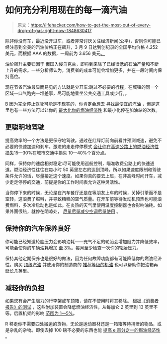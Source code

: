 # 如何充分利用现在的每一滴汽油

> 原文：<https://lifehacker.com/how-to-get-the-most-out-of-every-drop-of-gas-right-now-1848630417>

除非你没有车，最近没开过车，或者非常讨厌关注经济新闻(公平)，否则你可能已经注意到全美的汽油价格正在飙升，3 月 9 日达到创纪录的全国平均价格 4.252 美元，而根据 AAA 的数据，一周前为 3.656 美元[。](https://gasprices.aaa.com/) 



油价飙升主要归因于 俄国入侵乌克兰，即将到来除了已经很低的石油产量和不断上升的需求。一些分析师认为，消费者的成本可能会增加更多，并在一段时间内保持高位。

现在节省汽油最显而易见的方法就是少开车:跳过不必要的行程，在城镇的同一个区域一口气跑完一堆差事，尽可能地乘坐公共交通工具或步行。。

B 因为完全停止驾驶可能是不现实的，你肯定会想去 [寻找最便宜的汽油](https://lifehacker.com/the-fastest-way-to-find-the-cheapest-gas-in-your-area-1848554597) ，但是这里也有一些方法可以让你的 [最大化你的燃油经济性](https://fueleconomy.gov/feg/drive.shtml) 和最小化停在加油站的次数。

## 更聪明地驾驶

提高效率的一个方法是更保守地驾驶。通过在红绿灯前向前看并预测减速，避免不必要的快速加速和刹车。激进的走走停停模式 [会让你在高速公路上的燃油经济性损失](https://www.aaa.com/autorepair/articles/how-to-maximize-fuel-economy)15—30%在城市交通中损失 10—40%个百分点。

同样，保持你的速度相对稳定:尽可能使用巡航控制，瞄准收费公路上的快速通道。燃油经济性往往在每小时 50 英里左右的达到顶峰，所以如果速度限制和驾驶条件允许的话，尽量接近这个速度。如果你真的要去上班，在非高峰时间开车，减少走走停停的交通，前提是你的工作时间表允许这种灵活性。

当你停下来的时候，无论是在汽车餐厅还是在等朋友上车的时候，关掉引擎而不是空转，这浪费了燃料，并导致糟糕的空气质量。在开车前等待发动机预热也可能浪费燃料，多次冷启动也是如此。在炎热的天气里使用温度控制器也会影响油耗。如果外面很热，就停在阴凉处， [尽量尽量减少空调尽量使用](https://jalopnik.com/how-to-survive-summer-in-a-car-with-no-air-conditioning-1796598306) 。

## 保持你的汽车保养良好

你可能已经知道轮胎压力会影响油耗——充气不足的轮胎会增加阻力并降低效率，可能会使你的车辆油耗增加 [至 3%](https://www.gmfinancial.com/en-us/financial-resources/articles/improve-fuel-efficiency.html)。每月至少检查一次你的轮胎压力。

保持其他定期保养也是很好的做法，因为任何故障功能都有可能降低你的燃油经济性。购买 [顶级汽油](https://www.toptiergas.com/) 并使用你的制造商的 [推荐等级的机油](https://fueleconomy.gov/feg/maintain.jsp) 也可以帮助你把油箱再延长几英里。

## 减轻你的负担

如果您有会产生阻力的行李架或车顶箱，请在不使用时将其移除。 [根据《消费者报告》的测试](https://www.consumerreports.org/fuel-economy-efficiency/10-tips-to-get-the-most-out-of-a-tank-of-gas-a2642110189/) ，这些附加装置会降低燃油经济性，从每加仑 2 英里到 13 英里不等。后置机架的影响 [范围为 1—5%](https://www.gmfinancial.com/en-us/financial-resources/articles/improve-fuel-efficiency.html)。

R 移走你不需要四处搬运的货物，无论是运动器材还是一箱箱等待捐赠的物品，或是杂乱的杂物。即使去掉 100 磅不必要的东西也能 [提高 e 百分之一的燃油经济性](https://www.aaa.com/autorepair/articles/how-to-maximize-fuel-economy) 。